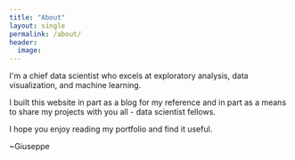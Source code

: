 ```yaml
---
title: "About"
layout: single
permalink: /about/
header:
  image:
---
```


I'm a chief data scientist who excels at exploratory analysis, data visualization, and machine learning.

I built this website in part as a blog for my reference and in part as a means to share my projects with you all - data scientist fellows.

I hope you enjoy reading my portfolio and find it useful.

~Giuseppe
